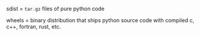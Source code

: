 sdist = ```tar.gz``` files of pure python code

wheels = binary distribution that ships python source code with compiled c, c++, fortran, rust, etc.